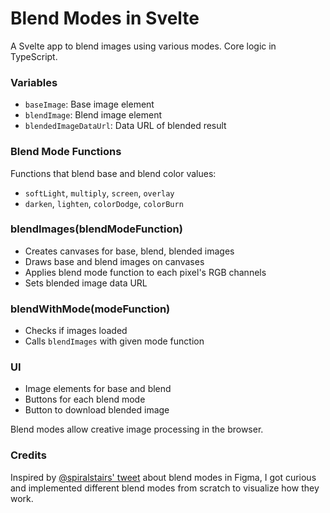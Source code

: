 # Blend Modes in Svelte 

A Svelte app to blend images using various modes. Core logic in TypeScript.

### Variables

- `baseImage`: Base image element
- `blendImage`: Blend image element  
- `blendedImageDataUrl`: Data URL of blended result

### Blend Mode Functions

Functions that blend base and blend color values:

- `softLight`, `multiply`, `screen`, `overlay`
- `darken`, `lighten`, `colorDodge`, `colorBurn`

### blendImages(blendModeFunction)

- Creates canvases for base, blend, blended images
- Draws base and blend images on canvases
- Applies blend mode function to each pixel's RGB channels
- Sets blended image data URL

### blendWithMode(modeFunction)  

- Checks if images loaded
- Calls `blendImages` with given mode function

### UI

- Image elements for base and blend
- Buttons for each blend mode
- Button to download blended image

Blend modes allow creative image processing in the browser.

### Credits
Inspired by [@spiralstairs' tweet](https://x.com/spiralstairs/status/1630744904547827713) about blend modes in Figma, I got curious and implemented different blend modes from scratch to visualize how they work.
